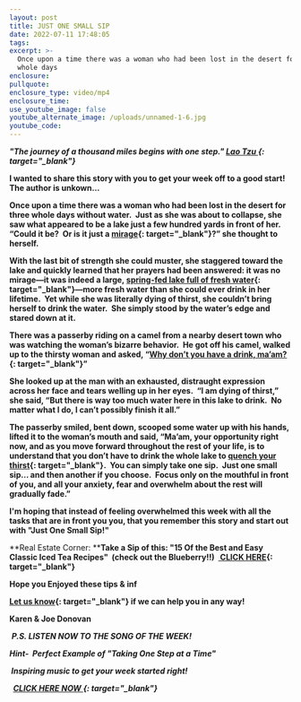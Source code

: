 ```yaml
---
layout: post
title: JUST ONE SMALL SIP
date: 2022-07-11 17:48:05
tags:
excerpt: >-
  Once upon a time there was a woman who had been lost in the desert for three
  whole days 
enclosure:
pullquote:
enclosure_type: video/mp4
enclosure_time:
use_youtube_image: false
youtube_alternate_image: /uploads/unnamed-1-6.jpg
youtube_code:
---
```

***"The journey of a thousand miles begins with one step."&nbsp;[Lao Tzu&nbsp;](https://t.e2ma.net/click/2zwluh/q6p3gvi/yw39lq){: target="_blank"}***

**I wanted to share this story with you to get your week off to a good start\! The author is unkown...**

**Once upon a time there was a woman who had been lost in the desert for three whole days without water.&nbsp; Just as she was about to collapse, she saw what appeared to be a lake just a few hundred yards in front of her.&nbsp; “Could it be?&nbsp; Or is it just a&nbsp;[mirage](https://t.e2ma.net/click/2zwluh/q6p3gvi/ep49lq){: target="_blank"}?” she thought to herself.**

**With the last bit of strength she could muster, she staggered toward the lake and quickly learned that her prayers had been answered: it was no mirage—it was indeed a large,&nbsp;[spring-fed lake full of fresh water](https://t.e2ma.net/click/2zwluh/q6p3gvi/uh59lq){: target="_blank"}—more fresh water than she could ever drink in her lifetime.&nbsp; Yet while she was literally dying of thirst, she couldn’t bring herself to drink the water.&nbsp; She simply stood by the water’s edge and stared down at it.**

**There was a passerby riding on a camel from a nearby desert town who was watching the woman’s bizarre behavior.&nbsp; He got off his camel, walked up to the thirsty woman and asked, “[Why don’t you have a drink, ma’am?](https://t.e2ma.net/click/2zwluh/q6p3gvi/aa69lq){: target="_blank"}”**

**She looked up at the man with an exhausted, distraught expression across her face and tears welling up in her eyes.&nbsp; “I am dying of thirst,” she said, “But there is way too much water here in this lake to drink.&nbsp; No matter what I do, I can’t possibly finish it all.”**

**The passerby smiled, bent down, scooped some water up with his hands, lifted it to the woman’s mouth and said, “Ma’am, your opportunity right now, and as you move forward throughout the rest of your life, is to understand that you don’t have to drink the whole lake to&nbsp;[quench your thirst](https://t.e2ma.net/click/2zwluh/q6p3gvi/q269lq){: target="_blank"}.&nbsp; You can simply take one sip.&nbsp; Just one small sip… and then another if you choose.&nbsp; Focus only on the mouthful in front of you, and all your anxiety, fear and overwhelm about the rest will gradually fade.”**

**I'm hoping that instead of feeling overwhelmed this week with all the tasks that are in front you you, that you remember this story and start out with "Just One Small Sip\!"**

**Real Estate Corner:&nbsp;****Take a Sip of this: "15 Of the Best and Easy Classic Iced Tea Recipes"&nbsp; (check out the Blueberry\!\!) &nbsp;[&nbsp;CLICK HERE](https://t.e2ma.net/click/2zwluh/q6p3gvi/6u79lq){: target="_blank"}**

**Hope you Enjoyed these tips & inf**

**[Let us know](https://t.e2ma.net/click/2zwluh/q6p3gvi/mn89lq){: target="_blank"}&nbsp;if we can help you in any way\!&nbsp;**

**Karen & Joe Donovan&nbsp;**

&nbsp;***P.S. LISTEN NOW TO THE SONG OF THE WEEK\!***

***Hint-&nbsp; Perfect Example of "Taking One Step at a Time"***

***&nbsp;Inspiring music to get your week started right\!***

***&nbsp;&nbsp;[CLICK HERE NOW&nbsp;](https://t.e2ma.net/click/2zwluh/q6p3gvi/2f99lq){: target="_blank"}&nbsp; &nbsp; &nbsp; &nbsp; &nbsp;&nbsp;***
